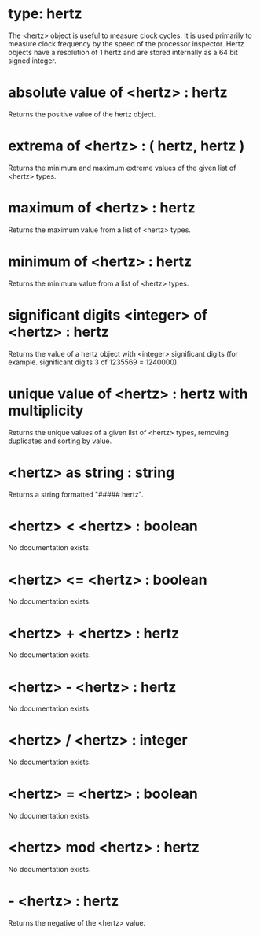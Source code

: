# type: hertz

The &lt;hertz&gt; object is useful to measure clock cycles. It is used primarily to measure clock frequency by the speed of the processor inspector. Hertz objects have a resolution of 1 hertz and are stored internally as a 64 bit signed integer.

# absolute value of &lt;hertz&gt; : hertz

Returns the positive value of the hertz object.

# extrema of &lt;hertz&gt; : ( hertz, hertz )

Returns the minimum and maximum extreme values of the given list of &lt;hertz&gt; types.

# maximum of &lt;hertz&gt; : hertz

Returns the maximum value from a list of &lt;hertz&gt; types.

# minimum of &lt;hertz&gt; : hertz

Returns the minimum value from a list of &lt;hertz&gt; types.

# significant digits &lt;integer&gt; of &lt;hertz&gt; : hertz

Returns the value of a hertz object with &lt;integer&gt; significant digits (for example. significant digits 3 of 1235569 = 1240000).

# unique value of &lt;hertz&gt; : hertz with multiplicity

Returns the unique values of a given list of &lt;hertz&gt; types, removing duplicates and sorting by value.

# &lt;hertz&gt; as string : string

Returns a string formatted "##### hertz".

# &lt;hertz&gt; &lt; &lt;hertz&gt; : boolean

No documentation exists.

# &lt;hertz&gt; &lt;= &lt;hertz&gt; : boolean

No documentation exists.

# &lt;hertz&gt; + &lt;hertz&gt; : hertz

No documentation exists.

# &lt;hertz&gt; - &lt;hertz&gt; : hertz

No documentation exists.

# &lt;hertz&gt; / &lt;hertz&gt; : integer

No documentation exists.

# &lt;hertz&gt; = &lt;hertz&gt; : boolean

No documentation exists.

# &lt;hertz&gt; mod &lt;hertz&gt; : hertz

No documentation exists.

# - &lt;hertz&gt; : hertz

Returns the negative of the &lt;hertz&gt; value.
